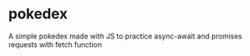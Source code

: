# pokedex
A simple pokedex made with JS to practice async-await and promises requests with fetch function

